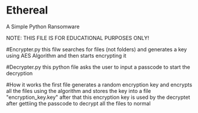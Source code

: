 # Ethereal
A Simple Python Ransomware 


NOTE: THIS FILE IS FOR EDUCATIONAL PURPOSES ONLY!

#Encrypter.py
this filw searches for files (not folders) and generates a key using AES Algorithm and then starts encrypting it

#Decrypter.py
this python file asks the user to input a passcode to start the decryption 

#How it works
the first file generates a random encryption key and encrypts all the files using the algorithm and stores the key into a file "encryption_key.key"
after that this encryption key is used by the decryptet after gettiing the passcode to decrypt all the files to normal
